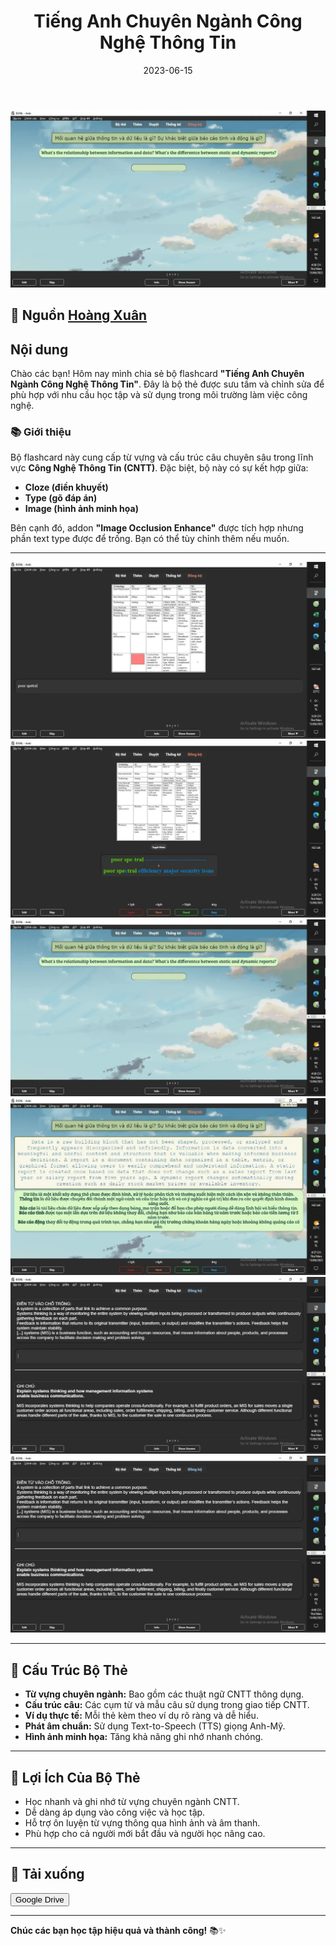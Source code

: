 ﻿---
title: "Tiếng Anh Chuyên Ngành Công Nghệ Thông Tin"
slug: tieng-anh-chuyen-nganh-cong-nghe-thong-tin
date: 2023-06-15
description: "Bộ flashcard Anki Tiếng Anh chuyên ngành Công Nghệ Thông Tin, phù hợp cho người học và làm việc trong lĩnh vực CNTT."
category: Tiếng Anh
domain: ankivn.com
keywords:
  - ankivn
  - tieng-anh
  - cong-nghe-thong-tin
tags:
  - deck
  - english
  - cntt
---

![](../../static/images/2023-06-15-tieng-anh-chuyen-nganh-cong-nghe-thong-tin-1742539774860.webp)

<!--truncate-->

## 📌 **Nguồn** [Hoàng Xuân](https://www.facebook.com/groups/ankivocabulary/posts/1424011565025163/?__cft__[0]=AZX5VpxeDOQxBxR1bGAfdh9UvGRa3JIT80yxjSXncTIlpva6XO0_JpaO1lFKe-SLz0sehWmOe-Pl69xwtdK6qtkiXB7EtbJRDQY78K9wduVtJmaSIqBYMqsQw9ogOxMHh3sUi2A-jcizKE_F7JGyfedd&__tn__=%2CO%2CP-R)

## Nội dung

Chào các bạn! Hôm nay mình chia sẻ bộ flashcard **"Tiếng Anh Chuyên Ngành Công Nghệ Thông Tin"**. Đây là bộ thẻ được sưu tầm và chỉnh sửa để phù hợp với nhu cầu học tập và sử dụng trong môi trường làm việc công nghệ.

### 📚 **Giới thiệu**

Bộ flashcard này cung cấp từ vựng và cấu trúc câu chuyên sâu trong lĩnh vực **Công Nghệ Thông Tin (CNTT)**. Đặc biệt, bộ này có sự kết hợp giữa:
- **Cloze (điền khuyết)**  
- **Type (gõ đáp án)**  
- **Image (hình ảnh minh họa)**  

Bên cạnh đó, addon **"Image Occlusion Enhance"** được tích hợp nhưng phần text type được để trống. Bạn có thể tùy chỉnh thêm nếu muốn.

---

![](../../static/images/2023-06-15-tieng-anh-chuyen-nganh-cong-nghe-thong-tin-1742539787078.webp)
![](../../static/images/2023-06-15-tieng-anh-chuyen-nganh-cong-nghe-thong-tin-1742539798253.webp)
![](../../static/images/2023-06-15-tieng-anh-chuyen-nganh-cong-nghe-thong-tin-1742539811667.webp)
![](../../static/images/2023-06-15-tieng-anh-chuyen-nganh-cong-nghe-thong-tin-1742539818117.webp)
![](../../static/images/2023-06-15-tieng-anh-chuyen-nganh-cong-nghe-thong-tin-1742539825733.webp)
![](../../static/images/2023-06-15-tieng-anh-chuyen-nganh-cong-nghe-thong-tin-1742539832198.webp)

---

## 📝 **Cấu Trúc Bộ Thẻ**

- **Từ vựng chuyên ngành:** Bao gồm các thuật ngữ CNTT thông dụng.  
- **Cấu trúc câu:** Các cụm từ và mẫu câu sử dụng trong giao tiếp CNTT.  
- **Ví dụ thực tế:** Mỗi thẻ kèm theo ví dụ rõ ràng và dễ hiểu.  
- **Phát âm chuẩn:** Sử dụng Text-to-Speech (TTS) giọng Anh-Mỹ.  
- **Hình ảnh minh họa:** Tăng khả năng ghi nhớ nhanh chóng.

---

## 🎯 **Lợi Ích Của Bộ Thẻ**

- Học nhanh và ghi nhớ từ vựng chuyên ngành CNTT.  
- Dễ dàng áp dụng vào công việc và học tập.  
- Hỗ trợ ôn luyện từ vựng thông qua hình ảnh và âm thanh.  
- Phù hợp cho cả người mới bắt đầu và người học nâng cao.

---

## 📗 **Tải xuống**

<div style={{display: 'flex', justifyContent: 'left', gap: '20px'}}> 
  <a href="https://drive.google.com/drive/folders/11wBI6v7WzfsTFNdAS1pvFd_BWB_T_pQh?usp=sharing" target="_blank"> 
    <button class="buttonPrimary" type="button">Google Drive</button> 
  </a> 
</div>

---

**Chúc các bạn học tập hiệu quả và thành công!** 📚✨
